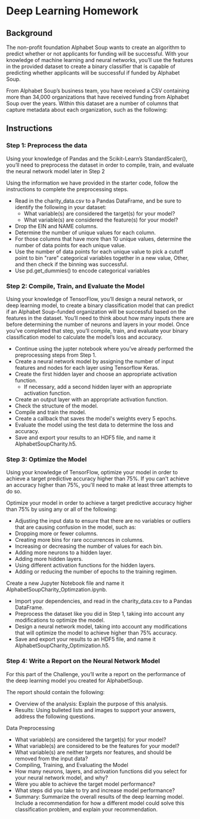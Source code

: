 # Deep Learning Homework

## Background
The non-profit foundation Alphabet Soup wants to create an algorithm to predict whether or not applicants for funding will be successful. With your knowledge of machine learning and neural networks, you’ll use the features in the provided dataset to create a binary classifier that is capable of predicting whether applicants will be successful if funded by Alphabet Soup.

From Alphabet Soup’s business team, you have received a CSV containing more than 34,000 organizations that have received funding from Alphabet Soup over the years. Within this dataset are a number of columns that capture metadata about each organization, such as the following:

## Instructions

### Step 1: Preprocess the data
Using your knowledge of Pandas and the Scikit-Learn’s StandardScaler(), you’ll need to preprocess the dataset in order to compile, train, and evaluate the neural network model later in Step 2

Using the information we have provided in the starter code, follow the instructions to complete the preprocessing steps.

* Read in the charity_data.csv to a Pandas DataFrame, and be sure to identify the following in your dataset:
  * What variable(s) are considered the target(s) for your model?
  * What variable(s) are considered the feature(s) for your model?
* Drop the EIN and NAME columns.
* Determine the number of unique values for each column.
* For those columns that have more than 10 unique values, determine the number of data points for each unique value.
* Use the number of data points for each unique value to pick a cutoff point to bin "rare" categorical variables together in a new value, Other, and then check if the binning was successful.
* Use pd.get_dummies() to encode categorical variables

### Step 2: Compile, Train, and Evaluate the Model
Using your knowledge of TensorFlow, you’ll design a neural network, or deep learning model, to create a binary classification model that can predict if an Alphabet Soup–funded organization will be successful based on the features in the dataset. You’ll need to think about how many inputs there are before determining the number of neurons and layers in your model. Once you’ve completed that step, you’ll compile, train, and evaluate your binary classification model to calculate the model’s loss and accuracy.

* Continue using the jupter notebook where you’ve already performed the preprocessing steps from Step 1.
* Create a neural network model by assigning the number of input features and nodes for each layer using Tensorflow Keras.
* Create the first hidden layer and choose an appropriate activation function.
  * If necessary, add a second hidden layer with an appropriate activation function.
* Create an output layer with an appropriate activation function.
* Check the structure of the model.
* Compile and train the model.
* Create a callback that saves the model's weights every 5 epochs.
* Evaluate the model using the test data to determine the loss and accuracy.
* Save and export your results to an HDF5 file, and name it AlphabetSoupCharity.h5.

### Step 3: Optimize the Model
Using your knowledge of TensorFlow, optimize your model in order to achieve a target predictive accuracy higher than 75%. If you can't achieve an accuracy higher than 75%, you'll need to make at least three attempts to do so.

Optimize your model in order to achieve a target predictive accuracy higher than 75% by using any or all of the following:
* Adjusting the input data to ensure that there are no variables or outliers that are causing confusion in the model, such as: 
* Dropping more or fewer columns.
* Creating more bins for rare occurrences in columns.
* Increasing or decreasing the number of values for each bin.
* Adding more neurons to a hidden layer.
* Adding more hidden layers.
* Using different activation functions for the hidden layers.
* Adding or reducing the number of epochs to the training regimen.

Create a new Jupyter Notebook file and name it AlphabetSoupCharity_Optimzation.ipynb.
* Import your dependencies, and read in the charity_data.csv to a Pandas DataFrame.
* Preprocess the dataset like you did in Step 1, taking into account any modifications to optimize the model.
* Design a neural network model, taking into account any modifications that will optimize the model to achieve higher than 75% accuracy.
* Save and export your results to an HDF5 file, and name it AlphabetSoupCharity_Optimization.h5.

### Step 4: Write a Report on the Neural Network Model
For this part of the Challenge, you’ll write a report on the performance of the deep learning model you created for AlphabetSoup.

The report should contain the following:
* Overview of the analysis: Explain the purpose of this analysis.
* Results: Using bulleted lists and images to support your answers, address the following questions.

Data Preprocessing
* What variable(s) are considered the target(s) for your model?
* What variable(s) are considered to be the features for your model?
* What variable(s) are neither targets nor features, and should be removed from the input data?
* Compiling, Training, and Evaluating the Model
* How many neurons, layers, and activation functions did you select for your neural network model, and why?
* Were you able to achieve the target model performance?
* What steps did you take to try and increase model performance?
* Summary: Summarize the overall results of the deep learning model. Include a recommendation for how a different model could solve this classification problem, and explain your recommendation.
